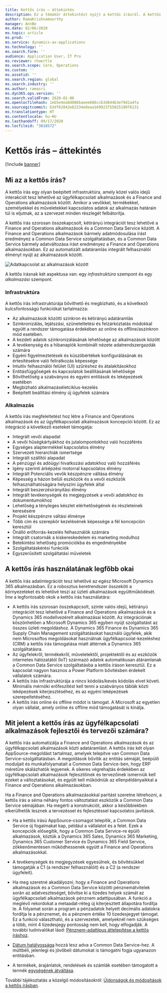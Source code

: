 ```yaml
---
title: Kettős írás – áttekintés
description: Ez a témakör áttekintést nyújt a kettős írásról. A kettős írás egy olyan infrastruktúra, amely közel valós idejű interakciót tesz lehetővé a Microsoft Dynamics 365 modellvezérelt alkalmazások és a Finance and Operations alkalmazások között.
author: RamaKrishnamoorthy
manager: AnnBe
ms.date: 02/06/2020
ms.topic: article
ms.prod: ''
ms.service: dynamics-ax-applications
ms.technology: ''
ms.search.form: ''
audience: Application User, IT Pro
ms.reviewer: rhaertle
ms.search.scope: Core, Operations
ms.custom: ''
ms.assetid: ''
ms.search.region: global
ms.search.industry: ''
ms.author: ramasri
ms.dyn365.ops.version: ''
ms.search.validFrom: 2020-01-06
ms.openlocfilehash: 1eb5e4ea8d086baeee686ccb3d044b3ef9d2a4fa
ms.sourcegitcommit: b3df62842e62234e8eaa16992375582518976131
ms.translationtype: HT
ms.contentlocale: hu-HU
ms.lasthandoff: 09/17/2020
ms.locfileid: "3818572"
---
```

# <a name="dual-write-overview"></a>Kettős írás – áttekintés

[!include [banner](../../includes/banner.md)]



## <a name="what-is-dual-write"></a>Mi az a kettős írás?

A kettős írás egy olyan beépített infrastruktúra, amely közel valós idejű interakciót tesz lehetővé az ügyfélkapcsolati alkalmazások és a Finance and Operations alkalmazások között. Amikor a vevőkkel, termékekkel, személyekkel és műveletekkel kapcsolatos adatok az alkalmazás határain túl is eljutnak, az a szervezet minden részlegét felbátorítja.

A kettős írás szorosan összekapcsolt, kétirányú integrációt tesz lehetővé a Finance and Operations alkalmazások és a Common Data Service között. A Finance and Operations alkalmazások bármely adatmódosulása írást eredményez a Common Data Service szolgáltatásban, és a Common Data Service bármely adatváltozása írást eredményez a Finance and Operations alkalmazásokban. Ez az automatizált adatáramlás integrált felhasználói élményt nyújt az alkalmazások között.

![Adatkapcsolat az alkalmazások között](media/dual-write-overview.jpg)

A kettős írásnak két aspektusa van: egy *infrastruktúra* szempont és egy *alkalmazási* szempont.

### <a name="infrastructure"></a>Infrastruktúra

A kettős írás infrastruktúrája bővíthető és megbízható, és a következő kulcsfontosságú funkciókat tartalmazza:

+ Az alkalmazások közötti szinkron és kétirányú adatáramlás
+ Szinkronizálás, lejátszási, szüneteltetési és felzárkóztatás módokkal együtt a rendszer támogatása érdekében az online és offline/aszinkron mód esetében.
+ A kezdeti adatok szinkronizálásának lehetősége az alkalmazások között
+ A tevékenység és a hibanaplók kombinált nézete adatrendszergazdák számára
+ Egyéni figyelmeztetések és küszöbértékek konfigurálásának és értesítésekre való feliratkozás képessége
+ Intuitív felhasználói felület (UI) szűréshez és átalakításokhoz
+ Entitásfüggőségek és kapcsolatok beállításának lehetősége
+ Bővíthetőség a szabványos és egyéni entitások és leképezések esetében
+ Megbízható alkalmazáséletciklus-kezelés
+ Beépített beállítási élmény új ügyfelek számára

### <a name="application"></a>Alkalmazás

A kettős írás megfeleltetést hoz létre a Finance and Operations alkalmazások és az ügyfélkapcsolati alkalmazások koncepciói között. Ez az integráció a következő eseteket támogatja:

+ Integrált vevői alapadat
+ A vevői hűségkártyákhoz és jutalompontokhoz való hozzáférés
+ Egységes alaptermékkel kapcsolatos élmény
+ Szervezeti hierarchiák ismertsége
+ Integrált szállítói alapadat
+ A pénzügyi és adóügyi hivatkozási adatokhoz való hozzáférés
+ Igény szerinti árképzési motorral kapcsolatos élmény
+ Integrált Potenciális vevők készpénzre váltása élmény
+ Képesség a házon belüli eszközök és a vevői eszközök felhasználhatóságára helyszíni ügyfelek által
+ Integrált beszerzésirányítási élmény
+ Integrált tevékenységek és megjegyzések a vevői adatokhoz és dokumentumokhoz
+ Lehetőség a tényleges készlet elérhetőségének és részleteinek keresésére
+ Projekt készpénzre váltási élménye
+ Több cím és szerepkör kezelésének képessége a fél koncepción keresztül
+ Önálló erőforrás-kezelés felhasználók számára
+ Integrált csatornák a kiskereskedelem és marketing modulhoz
+ Betekintési lehetőség promóciókba és engedményekbe
+ Szolgáltatáskérési funkciók
+ Egyszerűsített szolgáltatási műveletek

## <a name="top-reasons-to-use-dual-write"></a>A kettős írás használatának legfőbb okai

A kettős írás adatintegrációt tesz lehetővé az egész Microsoft Dynamics 365 alkalmazásban. Ez a robosztus keretrendszer összeköti a környezeteket és lehetővé teszi az üzleti alkalmazások együttműködését. Íme a legfontosabb okok a kettős írás használatára:

+ A kettős írás szorosan összekapcsolt, szinte valós idejű, kétirányú integrációt tesz lehetővé a Finance and Operations alkalmazások és a Dynamics 365 modellvezérelt alkalmazásai között. Az integrációnak köszönhetően a Microsoft Dynamics 365 egyben nyújt szolgáltatást az összes üzleti megoldáshoz. A Dynamics 365 Finance és Dynamics 365 Supply Chain Management szolgáltatásokat használó ügyfelek, akik nem Microsoftos megoldásokat használnak ügyfélkapcsolat-kezeléshez (CRM) a kettős írás támogatása miatt áttérnek a Dynamics 365 szolgáltatásra.
+ Az ügyfelekről, termékekről, műveletektől, projektektől és az eszközök internetes hálózatától (IoT) származó adatok automatikusan átáramlanak a Common Data Service szolgáltatásba a kettős íráson keresztül. Ez a kapcsolat nagyon hasznos a Power Platform bővítésben érdekelt vállalatok számára.
+ A kettős írás infrastruktúrája a nincs kódolás/kevés kódolás elvet követi. Minimális mérnöki erőfeszítést kell tenni a szabványos táblák közti leképezések kiterjesztéséhez, és az egyéni leképezések szerepeltetéséhez.
+ A kettős írás online és offline módot is támogat. A Microsoft az egyetlen olyan vállalat, amely online és offline mód támogatását is kínálja.

## <a name="what-does-dual-write-mean-for-developers-and-architects-of-customer-engagement-apps"></a><a id="developer-architect"></a>Mit jelent a kettős írás az ügyfélkapcsolati alkalmazások fejlesztői és tervezői számára?

A kettős írás automatizálja a Finance and Operations alkalmazások és az ügyfélkapcsolati alkalmazások közti adatáramlást. A kettős írás két olyan AppSource-megoldást tartalmaz, amelyek telepítve van Common Data Service-szolgáltatásban. A megoldások bővítik az entitás sémáját, beépülő moduljait és munkafolyamatait a Common Data Service-ben, hogy ERP méretűre skálázhatók legyenek. A sikeres végrehajtás érdekében az ügyfélkapcsolati alkalmazások fejlesztőinek és tervezőinek ismerniük kell ezeket a változtatásokat, és együtt kell működniük az ellenpéldányaikkal a Finance and Operations alkalmazásokban.

Ha a Finance and Operations alkalmazásokkal paritást szeretne létrehozni, a kettős írás a séma néhány fontos változtatást eszközök a Common Data Service sémájában. Ha megérti a konstrukciót, akkor a későbbiekben elkerülhetők lesznek a tervezéssel és fejlesztéssel kapcsolatos javítások.

+ Ha a kettős írású AppSource-csomagot telepítik, a Common Data Service új fogalmakat kap, például a vállalatot és a felet. Ezek a koncepciók elősegítik, hogy a Common Data Service-re épülő alkalmazások, köztük a Dynamics 365 Sales, Dynamics 365 Marketing, Dynamics 365 Customer Service és Dynamics 365 Field Service, zökkenőmentesen működhessenek együtt a Finance and Operations alkalmazásokkal.

+ A tevékenységek és megjegyzések egyesülnek, és bővítésükkel támogatják a C1 (a rendszer felhasználóit) és a C2 (a rendszer ügyfeleit).

+ Ha meg szeretné akadályozni, hogy a Finance and Operations alkalmazások és a Common Data Service közötti pénznemátvitelek során az adatveszteséget, bővítse ki a tizedes helyek számát az ügyfélkapcsolati alkalmazások pénznem adattípusában. A funkció a meglévő rekordokat a metaadat-réteg új kiterjesztett állapotára fordítja le. A folyamat során a program a pénzadatok helyett decimális adatokra fordítja le a pénznemet, és a pénznem értéke 10 tizedesjegyet támogat. Ez a funkció választható, és a szervezetek, amelyeknél nem szükséges a több, mint 4 tizedesjegy pontosság nem kell, hogy elfogadják. A további tudnivalókat lásd: [Pénznem-adattípus áttelepítése a kettős íráshoz](currrency-decimal-places.md).

+ [Dátum hatályossága](../../dev-tools/date-effectivity.md) hozzá lesz adva a Common Data Service-hez. A múltbéli, jelenlegi és jövőbeli dátumokat is támogatni fogja ugyanazon entitásban.

+ A termékek, árajánlatok, rendelések és számlák esetében támogatott a termék [egységének átváltása](../../../../supply-chain/pim/tasks/manage-unit-measure.md).

További tájékoztatás a közelgő módosításokról: [Újdonságok és módosítások a kettős írásban](whats-new-dual-write.md).

